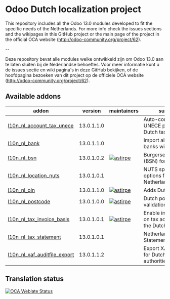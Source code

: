 

Odoo Dutch localization project
===============================

This repository includes all the Odoo 13.0 modules developed to fit the specific needs of the Netherlands.
For more info check the issues sections and the wikipages in this GitHub project or the main page of the project in the official OCA website (http://odoo-community.org/project/62).

--

Deze repository bevat alle modules welke ontwikkeld zijn om Odoo 13.0 aan te laten sluiten bij de Nederlandse behoeftes. Voor meer informatie kunt u de issues sectie en wiki pagina's in deze GitHub bekijken, of de hoofdpagina bezoeken van dit project op de officiele OCA website (http://odoo-community.org/project/62).

<!-- prettier-ignore-start -->
[//]: # (addons)

Available addons
----------------
addon | version | maintainers | summary
--- | --- | --- | ---
[l10n_nl_account_tax_unece](l10n_nl_account_tax_unece/) | 13.0.1.1.0 |  | Auto-configure UNECE params on Dutch taxes
[l10n_nl_bank](l10n_nl_bank/) | 13.0.1.1.0 |  | Import all Dutch banks with BIC code
[l10n_nl_bsn](l10n_nl_bsn/) | 13.0.1.0.2 | [![astirpe](https://github.com/astirpe.png?size=30px)](https://github.com/astirpe) | Burgerservicenummer (BSN) for Partners
[l10n_nl_location_nuts](l10n_nl_location_nuts/) | 13.0.1.0.1 |  | NUTS specific options for Netherlands
[l10n_nl_oin](l10n_nl_oin/) | 13.0.1.1.0 | [![astirpe](https://github.com/astirpe.png?size=30px)](https://github.com/astirpe) | Adds Dutch OIN field
[l10n_nl_postcode](l10n_nl_postcode/) | 13.0.1.0.0 | [![astirpe](https://github.com/astirpe.png?size=30px)](https://github.com/astirpe) | Dutch postcode validation for Partners
[l10n_nl_tax_invoice_basis](l10n_nl_tax_invoice_basis/) | 13.0.1.0.1 | [![astirpe](https://github.com/astirpe.png?size=30px)](https://github.com/astirpe) | Enable invoice basis on tax according to the Dutch law
[l10n_nl_tax_statement](l10n_nl_tax_statement/) | 13.0.1.0.1 |  | Netherlands BTW Statement
[l10n_nl_xaf_auditfile_export](l10n_nl_xaf_auditfile_export/) | 13.0.1.1.2 |  | Export XAF auditfiles for Dutch tax authorities

[//]: # (end addons)
<!-- prettier-ignore-end -->

Translation status
------------------

[![OCA Weblate Status](https://translation.odoo-community.org/widgets/l10n-netherlands-13-0/-/svg-badge.svg)](https://translation.odoo-community.org/projects/l10n-netherlands-13-0/)
